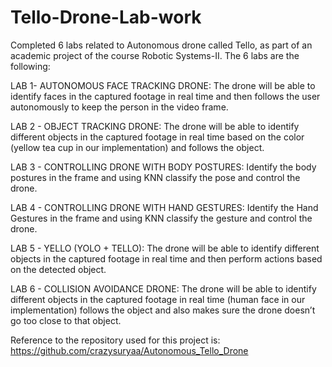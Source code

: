 # Tello-Drone-Lab-work

Completed 6 labs related to Autonomous drone called Tello, as part of an academic project of the course Robotic Systems-II. The 6 labs are the following:

LAB 1- AUTONOMOUS FACE TRACKING DRONE:
  The drone will be able to identify faces in the captured footage in real time and then follows the user autonomously to keep the person in the video frame.
  
LAB 2 - OBJECT TRACKING DRONE: The drone will be able to identify different objects in the captured footage in real time based on the color (yellow tea cup in our implementation) and follows the object.

LAB 3 - CONTROLLING DRONE WITH BODY POSTURES: Identify the body postures in the frame and using KNN classify the pose and control the drone.

LAB 4 - CONTROLLING DRONE WITH HAND GESTURES: Identify the Hand Gestures in the frame and using KNN classify the gesture and control the drone.

LAB 5 - YELLO (YOLO + TELLO): The drone will be able to identify different objects in the captured footage in real time and then perform actions based on the detected object.

LAB 6 - COLLISION AVOIDANCE DRONE: The drone will be able to identify different objects in the captured footage in real time (human face in our implementation) follows the object and also makes sure the drone doesn’t go too close to that object.



Reference to the repository used for this project is: https://github.com/crazysuryaa/Autonomous_Tello_Drone
